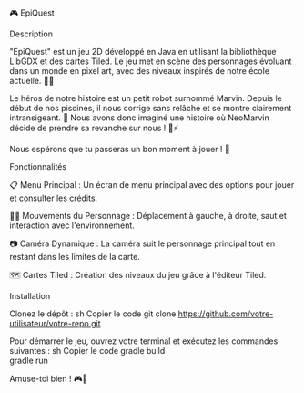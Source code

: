 🎮 EpiQuest

Description

"EpiQuest" est un jeu 2D développé en Java en utilisant la bibliothèque LibGDX et des cartes Tiled. Le jeu met en scène des personnages évoluant dans un monde en pixel art, avec des niveaux inspirés de notre école actuelle. 🏫✨

Le héros de notre histoire est un petit robot surnommé Marvin. Depuis le début de nos piscines, il nous corrige sans relâche et se montre clairement intransigeant. 😤 Nous avons donc imaginé une histoire où NeoMarvin décide de prendre sa revanche sur nous ! 🤖⚡

Nous espérons que tu passeras un bon moment à jouer ! 🎉

Fonctionnalités

📋 Menu Principal : Un écran de menu principal avec des options pour jouer et consulter les crédits.

🏃‍♂️ Mouvements du Personnage : Déplacement à gauche, à droite, saut et interaction avec l'environnement.

📷 Caméra Dynamique : La caméra suit le personnage principal tout en restant dans les limites de la carte.

🗺️ Cartes Tiled : Création des niveaux du jeu grâce à l'éditeur Tiled.

Installation

Clonez le dépôt :
sh
Copier le code
git clone https://github.com/votre-utilisateur/votre-repo.git  

Pour démarrer le jeu, ouvrez votre terminal et exécutez les commandes suivantes :
sh
Copier le code
gradle build  
gradle run  

Amuse-toi bien ! 🎮🚀

